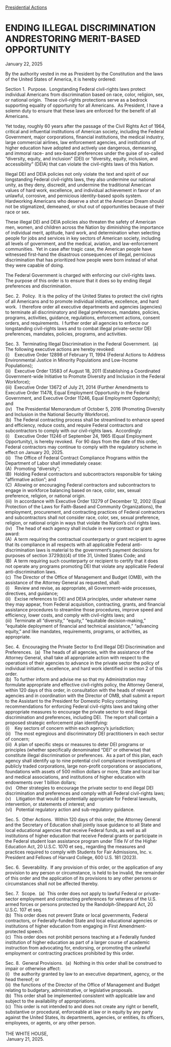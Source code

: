 
[Presidential Actions](https://www.whitehouse.gov/presidential-actions/) 

ENDING ILLEGAL DISCRIMINATION ANDRESTORING MERIT-BASED OPPORTUNITY
==================================================================

January 22, 2025 



By the authority vested in me as President by the Constitution and the laws of the United States of America, it is hereby ordered:  
  
Section 1.  Purpose.  Longstanding Federal civil-rights laws protect individual Americans from discrimination based on race, color, religion, sex, or national origin.  These civil-rights protections serve as a bedrock supporting equality of opportunity for all Americans.  As President, I have a solemn duty to ensure that these laws are enforced for the benefit of all Americans.   
  
Yet today, roughly 60 years after the passage of the Civil Rights Act of 1964, critical and influential institutions of American society, including the Federal Government, major corporations, financial institutions, the medical industry, large commercial airlines, law enforcement agencies, and institutions of higher education have adopted and actively use dangerous, demeaning, and immoral race- and sex-based preferences under the guise of so-called “diversity, equity, and inclusion” (DEI) or “diversity, equity, inclusion, and accessibility” (DEIA) that can violate the civil-rights laws of this Nation.  
  
Illegal DEI and DEIA policies not only violate the text and spirit of our longstanding Federal civil-rights laws, they also undermine our national unity, as they deny, discredit, and undermine the traditional American values of hard work, excellence, and individual achievement in favor of an unlawful, corrosive, and pernicious identity-based spoils system.  Hardworking Americans who deserve a shot at the American Dream should not be stigmatized, demeaned, or shut out of opportunities because of their race or sex.  
  
These illegal DEI and DEIA policies also threaten the safety of American men, women, and children across the Nation by diminishing the importance of individual merit, aptitude, hard work, and determination when selecting people for jobs and services in key sectors of American society, including all levels of government, and the medical, aviation, and law-enforcement communities.  Yet in case after tragic case, the American people have witnessed first-hand the disastrous consequences of illegal, pernicious discrimination that has prioritized how people were born instead of what they were capable of doing.  
  
The Federal Government is charged with enforcing our civil-rights laws.  The purpose of this order is to ensure that it does so by ending illegal preferences and discrimination.  
  
Sec. 2.  Policy.  It is the policy of the United States to protect the civil rights of all Americans and to promote individual initiative, excellence, and hard work.  I therefore order all executive departments and agencies (agencies) to terminate all discriminatory and illegal preferences, mandates, policies, programs, activities, guidance, regulations, enforcement actions, consent orders, and requirements.  I further order all agencies to enforce our longstanding civil-rights laws and to combat illegal private-sector DEI preferences, mandates, policies, programs, and activities.  
  
Sec. 3.  Terminating Illegal Discrimination in the Federal Government.  (a)  The following executive actions are hereby revoked:  
(i)    Executive Order 12898 of February 11, 1994 (Federal Actions to Address Environmental Justice in Minority Populations and Low-Income Populations);  
(ii)   Executive Order 13583 of August 18, 2011 (Establishing a Coordinated Government-wide Initiative to Promote Diversity and Inclusion in the Federal Workforce);  
(iii)  Executive Order 13672 of July 21, 2014 (Further Amendments to Executive Order 11478, Equal Employment Opportunity in the Federal Government, and Executive Order 11246, Equal Employment Opportunity); and  
(iv)   The Presidential Memorandum of October 5, 2016 (Promoting Diversity and Inclusion in the National Security Workforce).  
(b)  The Federal contracting process shall be streamlined to enhance speed and efficiency, reduce costs, and require Federal contractors and subcontractors to comply with our civil-rights laws.  Accordingly:  
(i)    Executive Order 11246 of September 24, 1965 (Equal Employment Opportunity), is hereby revoked.  For 90 days from the date of this order, Federal contractors may continue to comply with the regulatory scheme in effect on January 20, 2025.  
(ii)   The Office of Federal Contract Compliance Programs within the Department of Labor shall immediately cease:  
(A)  Promoting “diversity”;  
(B)  Holding Federal contractors and subcontractors responsible for taking “affirmative action”; and  
(C)  Allowing or encouraging Federal contractors and subcontractors to engage in workforce balancing based on race, color, sex, sexual preference, religion, or national origin.  
(iii)  In accordance with Executive Order 13279 of December 12, 2002 (Equal Protection of the Laws for Faith-Based and Community Organizations), the employment, procurement, and contracting practices of Federal contractors and subcontractors shall not consider race, color, sex, sexual preference, religion, or national origin in ways that violate the Nation’s civil rights laws.  
(iv)   The head of each agency shall include in every contract or grant award:  
(A)  A term requiring the contractual counterparty or grant recipient to agree that its compliance in all respects with all applicable Federal anti-discrimination laws is material to the government’s payment decisions for purposes of section 3729(b)(4) of title 31, United States Code; and  
(B)  A term requiring such counterparty or recipient to certify that it does not operate any programs promoting DEI that violate any applicable Federal anti-discrimination laws.  
(c)  The Director of the Office of Management and Budget (OMB), with the assistance of the Attorney General as requested, shall:  
(i)    Review and revise, as appropriate, all Government-wide processes, directives, and guidance;  
(ii)   Excise references to DEI and DEIA principles, under whatever name they may appear, from Federal acquisition, contracting, grants, and financial assistance procedures to streamline those procedures, improve speed and efficiency, lower costs, and comply with civil-rights laws; and  
(iii)  Terminate all “diversity,” “equity,” “equitable decision-making,” “equitable deployment of financial and technical assistance,” “advancing equity,” and like mandates, requirements, programs, or activities, as appropriate.  
  
Sec. 4.  Encouraging the Private Sector to End Illegal DEI Discrimination and Preferences.  (a)  The heads of all agencies, with the assistance of the Attorney General, shall take all appropriate action with respect to the operations of their agencies to advance in the private sector the policy of individual initiative, excellence, and hard work identified in section 2 of this order.  
(b)  To further inform and advise me so that my Administration may formulate appropriate and effective civil-rights policy, the Attorney General, within 120 days of this order, in consultation with the heads of relevant agencies and in coordination with the Director of OMB, shall submit a report to the Assistant to the President for Domestic Policy containing recommendations for enforcing Federal civil-rights laws and taking other appropriate measures to encourage the private sector to end illegal discrimination and preferences, including DEI.  The report shall contain a proposed strategic enforcement plan identifying:  
(i)    Key sectors of concern within each agency’s jurisdiction;  
(ii)   The most egregious and discriminatory DEI practitioners in each sector of concern;  
(iii)  A plan of specific steps or measures to deter DEI programs or principles (whether specifically denominated “DEI” or otherwise) that constitute illegal discrimination or preferences.  As a part of this plan, each agency shall identify up to nine potential civil compliance investigations of publicly traded corporations, large non-profit corporations or associations, foundations with assets of 500 million dollars or more, State and local bar and medical associations, and institutions of higher education with endowments over 1 billion dollars;  
(iv)   Other strategies to encourage the private sector to end illegal DEI discrimination and preferences and comply with all Federal civil-rights laws;  
(v)    Litigation that would be potentially appropriate for Federal lawsuits, intervention, or statements of interest; and  
(vi)   Potential regulatory action and sub-regulatory guidance.  
  
Sec. 5.  Other Actions.  Within 120 days of this order, the Attorney General and the Secretary of Education shall jointly issue guidance to all State and local educational agencies that receive Federal funds, as well as all institutions of higher education that receive Federal grants or participate in the Federal student loan assistance program under Title IV of the Higher Education Act, 20 U.S.C. 1070 et seq., regarding the measures and practices required to comply with Students for Fair Admissions, Inc. v. President and Fellows of Harvard College, 600 U.S. 181 (2023).  
  
Sec. 6.  Severability.  If any provision of this order, or the application of any provision to any person or circumstance, is held to be invalid, the remainder of this order and the application of its provisions to any other persons or circumstances shall not be affected thereby.  
  
Sec. 7.  Scope.  (a)  This order does not apply to lawful Federal or private-sector employment and contracting preferences for veterans of the U.S. armed forces or persons protected by the Randolph-Sheppard Act, 20 U.S.C. 107 et seq.  
(b)  This order does not prevent State or local governments, Federal contractors, or Federally-funded State and local educational agencies or institutions of higher education from engaging in First Amendment-protected speech.  
(c)  This order does not prohibit persons teaching at a Federally funded institution of higher education as part of a larger course of academic instruction from advocating for, endorsing, or promoting the unlawful employment or contracting practices prohibited by this order.  
  
Sec. 8.  General Provisions.  (a)  Nothing in this order shall be construed to impair or otherwise affect:  
(i)   the authority granted by law to an executive department, agency, or the head thereof; or  
(ii)  the functions of the Director of the Office of Management and Budget relating to budgetary, administrative, or legislative proposals.  
(b)  This order shall be implemented consistent with applicable law and subject to the availability of appropriations.  
(c)  This order is not intended to and does not create any right or benefit, substantive or procedural, enforceable at law or in equity by any party against the United States, its departments, agencies, or entities, its officers, employees, or agents, or any other person.  
   
THE WHITE HOUSE,  
 January 21, 2025.



